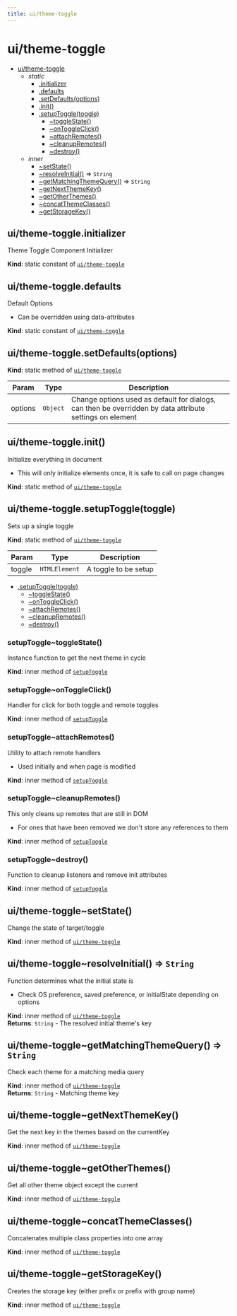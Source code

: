 ```yaml
---
title: ui/theme-toggle
---
```


<a name="module_ui/theme-toggle"></a>

# ui/theme-toggle

* [ui/theme-toggle](#module_ui/theme-toggle)
    * _static_
        * [.initializer](#module_ui/theme-toggle.initializer)
        * [.defaults](#module_ui/theme-toggle.defaults)
        * [.setDefaults(options)](#module_ui/theme-toggle.setDefaults)
        * [.init()](#module_ui/theme-toggle.init)
        * [.setupToggle(toggle)](#module_ui/theme-toggle.setupToggle)
            * [~toggleState()](#module_ui/theme-toggle.setupToggle..toggleState)
            * [~onToggleClick()](#module_ui/theme-toggle.setupToggle..onToggleClick)
            * [~attachRemotes()](#module_ui/theme-toggle.setupToggle..attachRemotes)
            * [~cleanupRemotes()](#module_ui/theme-toggle.setupToggle..cleanupRemotes)
            * [~destroy()](#module_ui/theme-toggle.setupToggle..destroy)
    * _inner_
        * [~setState()](#module_ui/theme-toggle..setState)
        * [~resolveInitial()](#module_ui/theme-toggle..resolveInitial) ⇒ <code>String</code>
        * [~getMatchingThemeQuery()](#module_ui/theme-toggle..getMatchingThemeQuery) ⇒ <code>String</code>
        * [~getNextThemeKey()](#module_ui/theme-toggle..getNextThemeKey)
        * [~getOtherThemes()](#module_ui/theme-toggle..getOtherThemes)
        * [~concatThemeClasses()](#module_ui/theme-toggle..concatThemeClasses)
        * [~getStorageKey()](#module_ui/theme-toggle..getStorageKey)

<a name="module_ui/theme-toggle.initializer"></a>

## ui/theme-toggle.initializer
Theme Toggle Component Initializer

**Kind**: static constant of [<code>ui/theme-toggle</code>](#module_ui/theme-toggle)  
<a name="module_ui/theme-toggle.defaults"></a>

## ui/theme-toggle.defaults
Default Options 
- Can be overridden using data-attributes

**Kind**: static constant of [<code>ui/theme-toggle</code>](#module_ui/theme-toggle)  
<a name="module_ui/theme-toggle.setDefaults"></a>

## ui/theme-toggle.setDefaults(options)
**Kind**: static method of [<code>ui/theme-toggle</code>](#module_ui/theme-toggle)  

| Param | Type | Description |
| --- | --- | --- |
| options | <code>Object</code> | Change options used as default for dialogs, can then be overridden by data attribute settings on element |

<a name="module_ui/theme-toggle.init"></a>

## ui/theme-toggle.init()
Initialize everything in document
- This will only initialize elements once, it is safe to call on page changes

**Kind**: static method of [<code>ui/theme-toggle</code>](#module_ui/theme-toggle)  
<a name="module_ui/theme-toggle.setupToggle"></a>

## ui/theme-toggle.setupToggle(toggle)
Sets up a single toggle

**Kind**: static method of [<code>ui/theme-toggle</code>](#module_ui/theme-toggle)  

| Param | Type | Description |
| --- | --- | --- |
| toggle | <code>HTMLElement</code> | A toggle to be setup |


* [.setupToggle(toggle)](#module_ui/theme-toggle.setupToggle)
    * [~toggleState()](#module_ui/theme-toggle.setupToggle..toggleState)
    * [~onToggleClick()](#module_ui/theme-toggle.setupToggle..onToggleClick)
    * [~attachRemotes()](#module_ui/theme-toggle.setupToggle..attachRemotes)
    * [~cleanupRemotes()](#module_ui/theme-toggle.setupToggle..cleanupRemotes)
    * [~destroy()](#module_ui/theme-toggle.setupToggle..destroy)

<a name="module_ui/theme-toggle.setupToggle..toggleState"></a>

### setupToggle~toggleState()
Instance function to get the next theme in cycle

**Kind**: inner method of [<code>setupToggle</code>](#module_ui/theme-toggle.setupToggle)  
<a name="module_ui/theme-toggle.setupToggle..onToggleClick"></a>

### setupToggle~onToggleClick()
Handler for click for both toggle and remote toggles

**Kind**: inner method of [<code>setupToggle</code>](#module_ui/theme-toggle.setupToggle)  
<a name="module_ui/theme-toggle.setupToggle..attachRemotes"></a>

### setupToggle~attachRemotes()
Utility to attach remote handlers
- Used initially and when page is modified

**Kind**: inner method of [<code>setupToggle</code>](#module_ui/theme-toggle.setupToggle)  
<a name="module_ui/theme-toggle.setupToggle..cleanupRemotes"></a>

### setupToggle~cleanupRemotes()
This only cleans up remotes that are still in DOM
- For ones that have been removed we don't store any references to them

**Kind**: inner method of [<code>setupToggle</code>](#module_ui/theme-toggle.setupToggle)  
<a name="module_ui/theme-toggle.setupToggle..destroy"></a>

### setupToggle~destroy()
Function to cleanup listeners and remove init attributes

**Kind**: inner method of [<code>setupToggle</code>](#module_ui/theme-toggle.setupToggle)  
<a name="module_ui/theme-toggle..setState"></a>

## ui/theme-toggle~setState()
Change the state of target/toggle

**Kind**: inner method of [<code>ui/theme-toggle</code>](#module_ui/theme-toggle)  
<a name="module_ui/theme-toggle..resolveInitial"></a>

## ui/theme-toggle~resolveInitial() ⇒ <code>String</code>
Function determines what the initial state is
- Check OS preference, saved preference, or initialState depending on options

**Kind**: inner method of [<code>ui/theme-toggle</code>](#module_ui/theme-toggle)  
**Returns**: <code>String</code> - The resolved initial theme's key  
<a name="module_ui/theme-toggle..getMatchingThemeQuery"></a>

## ui/theme-toggle~getMatchingThemeQuery() ⇒ <code>String</code>
Check each theme for a matching media query

**Kind**: inner method of [<code>ui/theme-toggle</code>](#module_ui/theme-toggle)  
**Returns**: <code>String</code> - Matching theme key  
<a name="module_ui/theme-toggle..getNextThemeKey"></a>

## ui/theme-toggle~getNextThemeKey()
Get the next key in the themes based on the currentKey

**Kind**: inner method of [<code>ui/theme-toggle</code>](#module_ui/theme-toggle)  
<a name="module_ui/theme-toggle..getOtherThemes"></a>

## ui/theme-toggle~getOtherThemes()
Get all other theme object except the current

**Kind**: inner method of [<code>ui/theme-toggle</code>](#module_ui/theme-toggle)  
<a name="module_ui/theme-toggle..concatThemeClasses"></a>

## ui/theme-toggle~concatThemeClasses()
Concatenates multiple class properties into one array

**Kind**: inner method of [<code>ui/theme-toggle</code>](#module_ui/theme-toggle)  
<a name="module_ui/theme-toggle..getStorageKey"></a>

## ui/theme-toggle~getStorageKey()
Creates the storage key (either prefix or prefix with group name)

**Kind**: inner method of [<code>ui/theme-toggle</code>](#module_ui/theme-toggle)  

  